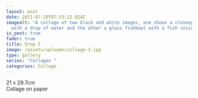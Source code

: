 ```yaml
---
layout: post
date: 2021-07-29T07:53:22.824Z
imagealt: "A collage of two black and white images, one shows a closeup lips
  with a drop of water and the other a glass fishbowl with a fish inside it. "
is_post: true
fader: true
title: Drop I
image: /assets/uploads/collage-3.jpg
type: gallery
series: "Collages "
categories: Collage
---
```

21 x 29.7cm\
Collage on paper